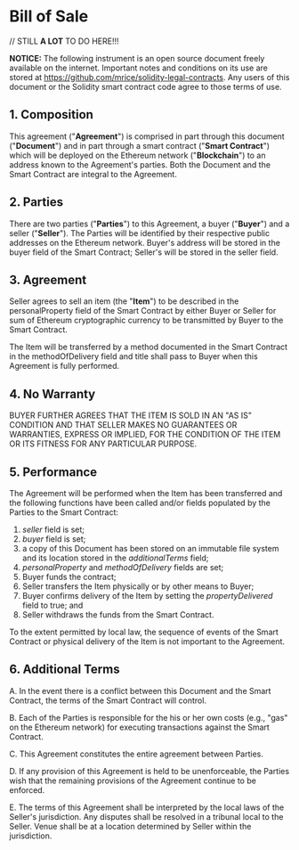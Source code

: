 
# Bill of Sale

// STILL **A LOT** TO DO HERE!!!

**NOTICE:** The following instrument is an open source document freely available on the internet.  Important notes and conditions on its use are stored at https://github.com/mrice/solidity-legal-contracts. Any users of this document or the Solidity smart contract code agree to those terms of use.

## 1. Composition

This agreement ("**Agreement**") is comprised in part through this document ("**Document**") and in part through a smart contract ("**Smart Contract**") which will be deployed on the Ethereum network ("**Blockchain**") to an address known to the Agreement's parties.  Both the Document and the Smart Contract are integral to the Agreement.

## 2. Parties

There are two parties ("**Parties**") to this Agreement, a buyer ("**Buyer**") and a seller ("**Seller**").  The Parties will be identified by their respective public addresses on the Ethereum network.  Buyer's address will be stored in the buyer field of the Smart Contract; Seller's will be stored in the seller field.

## 3. Agreement

Seller agrees to sell an item (the "**Item**") to be described in the personalProperty field of the Smart Contract by either Buyer or Seller for sum of Ethereum cryptographic currency to be transmitted by Buyer to the Smart Contract.

The Item will be transferred by a method documented in the Smart Contract in the methodOfDelivery field and title shall pass to Buyer when this Agreement is fully performed.

## 4. No Warranty

BUYER FURTHER AGREES THAT THE ITEM IS SOLD IN AN "AS IS" CONDITION AND THAT SELLER MAKES NO GUARANTEES OR WARRANTIES, EXPRESS OR IMPLIED, FOR THE CONDITION OF THE ITEM OR ITS FITNESS FOR ANY PARTICULAR PURPOSE.

## 5. Performance

The Agreement will be performed when the Item has been transferred and the following functions have been called and/or fields populated by the Parties to the Smart Contract:

1. *seller* field is set;
2. *buyer* field is set;
3. a copy of this Document has been stored on an immutable file system and its location stored in the *additionalTerms* field;
4. *personalProperty* and *methodOfDelivery* fields are set;
5. Buyer funds the contract;
6. Seller transfers the Item physically or by other means to Buyer;
7. Buyer confirms delivery of the Item by setting the *propertyDelivered* field to true; and
8. Seller withdraws the funds from the Smart Contract.

To the extent permitted by local law, the sequence of events of the Smart Contract or physical delivery of the Item is not important to the Agreement.

## 6. Additional Terms

A. In the event there is a conflict between this Document and the Smart Contract, the terms of the Smart Contract will control.

B. Each of the Parties is responsible for the his or her own costs (e.g., "gas" on the Ethereum network) for executing transactions against the Smart Contract.

C. This Agreement constitutes the entire agreement between Parties.

D. If any provision of this Agreement is held to be unenforceable, the Parties wish that the remaining provisions of the Agreement continue to be enforced.

E. The terms of this Agreement shall be interpreted by the local laws of the Seller's jurisdiction.  Any disputes shall be resolved in a tribunal local to the Seller.  Venue shall be at a location determined by Seller within the jurisdiction.
